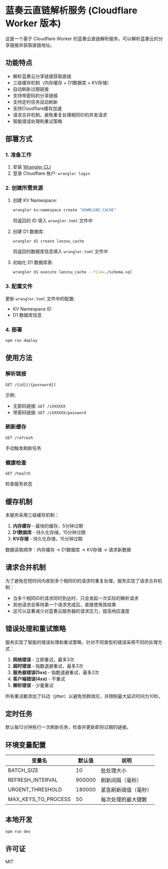 # 蓝奏云直链解析服务 (Cloudflare Worker 版本)

这是一个基于 Cloudflare Worker 的蓝奏云直链解析服务，可以解析蓝奏云的分享链接并获取直链地址。

## 功能特点

- 解析蓝奏云分享链接获取直链
- 三级缓存机制（内存缓存 + D1数据库 + KV存储）
- 自动刷新过期链接
- 支持带密码的分享链接
- 支持定时任务自动刷新
- 支持Cloudflare缓存加速
- 请求合并机制，避免重复处理相同ID的并发请求
- 智能错误处理和重试策略

## 部署方式

### 1. 准备工作

1. 安装 [Wrangler CLI](https://developers.cloudflare.com/workers/cli-wrangler/install-update)
2. 登录 Cloudflare 账户: `wrangler login`

### 2. 创建所需资源

1. 创建 KV Namespace:
   ```bash
   wrangler kv:namespace create "DOWNLOAD_CACHE"
   ```
   将返回的 ID 填入 `wrangler.toml` 文件中

2. 创建 D1 数据库:
   ```bash
   wrangler d1 create lanzou_cache
   ```
   将返回的数据库信息填入 `wrangler.toml` 文件中

3. 初始化 D1 数据库表:
   ```bash
   wrangler d1 execute lanzou_cache --file=./schema.sql
   ```

### 3. 配置文件

更新 `wrangler.toml` 文件中的配置:
- KV Namespace ID
- D1 数据库信息

### 4. 部署

```bash
npm run deploy
```

## 使用方法

### 解析链接

```
GET /{id}[/{password}]
```

示例:
- 无密码链接: `GET /iXXXXXX`
- 带密码链接: `GET /iXXXXXX/password`

### 刷新缓存

```
GET /refresh
```

手动触发刷新任务

### 健康检查

```
GET /health
```

检查服务状态

## 缓存机制

本服务采用三级缓存机制：

1. **内存缓存** - 最快的缓存，5分钟过期
2. **D1数据库** - 持久化存储，15分钟过期
3. **KV存储** - 持久化存储，15分钟过期

数据读取顺序：内存缓存 → D1数据库 → KV存储 → 请求新数据

## 请求合并机制

为了避免在短时间内收到多个相同ID的请求时重复处理，服务实现了请求合并机制：

- 当多个相同ID的请求同时到达时，只会发起一次实际的解析请求
- 其他请求会等待第一个请求完成后，直接使用其结果
- 这可以显著减少对蓝奏云服务器的请求压力，提高响应速度

## 错误处理和重试策略

服务实现了智能的错误处理和重试策略，针对不同类型的错误采用不同的处理方式：

1. **网络错误** - 立即重试，最多3次
2. **超时错误** - 指数退避重试，最多3次
3. **服务器错误(5xx)** - 指数退避重试，最多2次
4. **客户端错误(4xx)** - 不重试
5. **解析错误** - 少量重试

所有重试都添加了抖动（jitter）以避免惊群效应，并限制最大延迟时间为10秒。

## 定时任务

默认每12分钟执行一次刷新任务，检查并更新即将过期的链接。

## 环境变量配置

| 变量名 | 默认值 | 说明 |
|-------|--------|------|
| BATCH_SIZE | 10 | 批处理大小 |
| REFRESH_INTERVAL | 900000 | 刷新间隔（毫秒） |
| URGENT_THRESHOLD | 180000 | 紧急刷新阈值（毫秒） |
| MAX_KEYS_TO_PROCESS | 50 | 每次处理的最大键数 |

## 本地开发

```bash
npm run dev
```

## 许可证

MIT